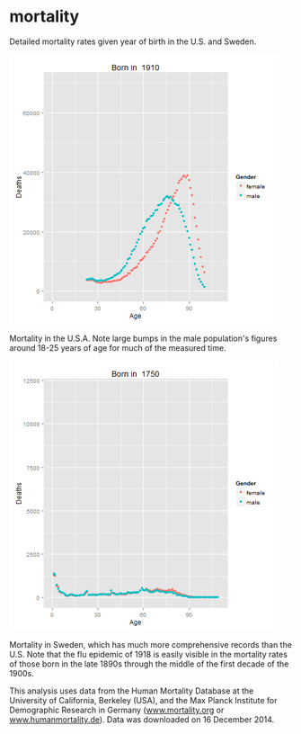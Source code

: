 mortality
===========================

<html>
<body>
<p>Detailed mortality rates given year of birth in the U.S. and Sweden.
</p>
<img src="mortality.gif" alt="U.S. Mortality">
<p>Mortality in the U.S.A. Note large bumps in the male population's figures around 18-25 years of age for much of the measured time.</figcaption>
</p><img src="mortality_swede.gif" alt="Sweden Mortality">
<p>Mortality in Sweden, which has much more comprehensive records than the U.S. Note that the flu epidemic of 1918 is easily visible in the mortality rates of those born in the late 1890s through the middle of the first decade of the 1900s.</p>
<p>This analysis uses data from the Human Mortality Database at the University of California, Berkeley (USA), and the Max Planck Institute for Demographic Research in Germany (<a href="http://www.mortality.org">www.mortality.org</a> or <a href="http://www.humanmortality.de">www.humanmortality.de</a>). Data was downloaded on 16 December 2014.
</p>
</body>
</html>
